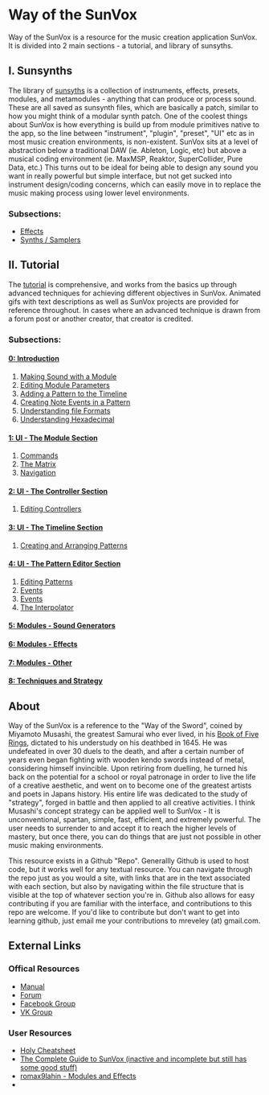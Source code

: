 # Way of the SunVox

Way of the SunVox is a resource for the music creation application SunVox. It is divided into 2 main sections - a tutorial, and library of sunsyths.

## I. Sunsynths
The library of [sunsyths](Sunsynths) is a collection of instruments, effects, presets, modules, and metamodules - anything that can produce or process sound. These are all saved as sunsynth files, which are basically a patch, similar to how you might think of a modular synth patch. One of the coolest things about SunVox is how everything is build up from module primitives native to the app, so the line between "instrument", "plugin", "preset", "UI" etc as in most music creation environments, is non-existent. SunVox sits at a level of abstraction below a traditional DAW (ie. Ableton, Logic, etc) but above a musical coding environment (ie. MaxMSP, Reaktor, SuperCollider, Pure Data, etc.) This turns out to be ideal for being able to design any sound you want in really powerful but simple interface, but not get sucked into instrument design/coding concerns, which can easily move in to replace the music making process using lower level environments.

### Subsections:
* [Effects](Sunsynths/Effects)
* [Synths / Samplers](Synths_Samplers)


## II. Tutorial
The [tutorial](Tutorial) is comprehensive, and works from the basics up through advanced techniques for achieving different objectives in SunVox. Animated gifs with text descriptions as well as SunVox projects are provided for reference throughout. In cases where an advanced technique is drawn from a forum post or another creator, that creator is credited.

### Subsections:
#### [0: Introduction](Tutorial/0-Introduction)
1. [Making Sound with a Module](Tutorial/0-Getting-Started/1-Making-Sound-with-a-Module)
2. [Editing Module Parameters](Tutorial/0-Getting-Started/2-Editing-Module-Parameters)
3. [Adding a Pattern to the Timeline](Tutorial/0-Getting-Started/3-Adding-a-Pattern-to-the-timeline)
4. [Creating Note Events in a Pattern](Tutorial/0-Getting-Started/4-Creating-Note-Events-in-a-Pattern)
5. [Understanding file Formats](Tutorial/0-Getting-Started/5-Understanding-File-Formats)
1. [Understanding Hexadecimal](Tutorial/0-Getting-Started/1-Understanding-Hexadecimal)

#### [1: UI - The Module Section](Tutorial/1-The-Interface/1-The-Module_Section)
1. [Commands](Tutorial/1-The-Interface/1-The-Module-Section/1-Commands)
2. [The Matrix](Tutorial/1-The-Interface/1-The-Module-Section/2-The-Matrix)
3. [Navigation](Tutorial/1-The-Interface/1-The-Module-Section/3-Navigation)

#### [2: UI - The Controller Section](Tutorial/1-The_Interface/1-The-Controller-Section)
1. [Editing Controllers](Tutorial/1-The-Interface/1-The-Controller-Section/1-Editing-Controllers)

#### [3: UI - The Timeline Section](Tutorial/1-The_Interface/1-The-Timeline-Section)
1. [Creating and Arranging Patterns](Tutorial/1-The-Interface/1-The-Controller-Section/1-Creating-and-Arranging-Patterns)

#### [4: UI - The Pattern Editor Section](Tutorial/1-The_Interface/4-The-Pattern-Editor-Section)
1. [Editing Patterns](Tutorial/1-The-Interface/4-The-Pattern-Editor-Section/1-Editing-Patterns)
2. [Events](Tutorial/1-The-Interface/4-The-Pattern-Editor-Section/2-Events)
3. [Events](Tutorial/1-The-Interface/4-The-Pattern-Editor-Section/3-Pattern-Effects)
4. [The Interpolator](Tutorial/1-The-Interface/4-The-Pattern-Editor-Section/4-The-Interpolator)

#### [5: Modules - Sound Generators](Tutorial/2-The-Modules)

#### [6: Modules - Effects](Tutorial/2-The-Modules)

#### [7: Modules - Other](Tutorial/2-The-Modules)

#### [8: Techniques and Strategy](Tutorial/3-techniques-and-strategy)

## About

Way of the SunVox is a reference to the "Way of the Sword", coined by Miyamoto Musashi, the greatest Samurai who ever lived, in his [Book of Five Rings](https://archive.org/stream/MiyamotoMusashi-BookOfFiveRingsgoRinNoSho/Book_of_Five_Rings_djvu.txt), dictated to his understudy on his deathbed in 1645. He was undefeated in over 30 duels to the death, and after a certain number of years even began fighting with wooden kendo swords instead of metal, considering himself invincible. Upon retiring from duelling, he turned his back on the potential for a school or royal patronage in order to live the life of a creative aesthetic, and went on to become one of the greatest artists and poets in Japans history. His entire life was dedicated to the study of "strategy", forged in battle and then applied to all creative activities. I think Musashi's concept strategy can be applied well to SunVox - It is unconventional, spartan, simple, fast, efficient, and extremely powerful. The user needs to surrender to and accept it to reach the higher levels of mastery, but once there, you can do things that are just not possible in other music making environments.

This resource exists in a Github "Repo". Generallly Github is used to host code, but it works well for any textual resource. You can navigate through the repo just as you would a site, with links that are in the text associated with each section, but also by navigating within the file structure that is visible at the top of whatever section you're in. Github also allows for easy contributing if you are familiar with the interface, and contributions to this repo are welcome. If you'd like to contribute but don't want to get into learning github, just email me your contributions to mreveley (at) gmail.com.


## External Links

### Offical Resources
* [Manual](http://www.warmplace.ru/wiki/sunvox:manual_en)
* [Forum](http://www.warmplace.ru/forum/viewforum.php?f=16)
* [Facebook Group](https://www.facebook.com/groups/sunvox/)
* [VK Group](https://vk.com/sunvoxtracker "")

### User Resources
* [Holy Cheatsheet](https://drive.google.com/file/d/1yv9HMmACwgVWs0hZmIVdkhisFUyYYZx8/view)
* [The Complete Guide to SunVox (inactive and incomplete but still has some good stuff)](http://sunvox-guide.readthedocs.io/en/latest/index.html)
* [romax9lahin - Modules and Effects](https://github.com/romax9lahin/Sunvox-Stuff)
*
